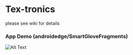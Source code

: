 # Tex-tronics

please see wiki for details


### App Demo (androidedge/SmartGloveFragments)

![Alt Text](https://github.com/wearablebiosensing/tex-tronics)
